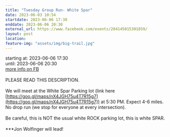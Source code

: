 ```yaml
---
title: "Tuesday Group Run- White Spar"
date: 2023-06-03 10:54
startdate: 2023-06-06 17:30
enddate: 2023-06-06 20:30
external_url: https://www.facebook.com/events/204145015301859/
layout: post
location: 
feature-img: "assets/img/big-trail.jpg"
---
```


starting at: 2023-06-06 17:30<br>until: 2023-06-06 20:30<br><a href="https://www.facebook.com/events/204145015301859/">more info on FB</a><br><br>PLEASE READ THIS DESCRIPTION. <br>
  <br>
  We will meet at the White Spar Parking lot (link here [https://goo.gl/maps/nX4JGH75u4T7R15g7](https://goo.gl/maps/nX4JGH75u4T7R15g7)) at 5&#58;30 PM. Expect 4-6 miles. No drop run (we stop for everyone at every intersection). <br>
  <br>
  Be careful, this is NOT the usual white ROCK parking lot, this is white SPAR. <br>
  <br>
  ***Jon Wolfinger will lead!<br>
  <br>
  
